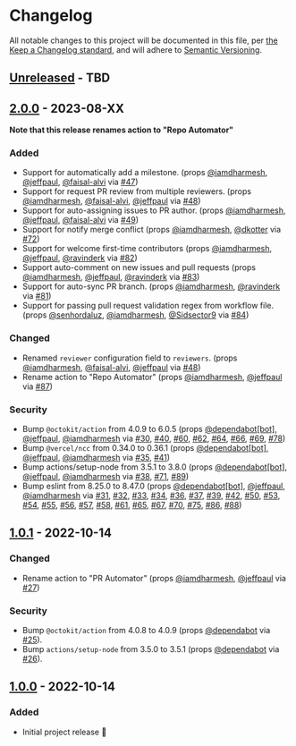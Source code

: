 # Changelog

All notable changes to this project will be documented in this file, per [the Keep a Changelog standard](http://keepachangelog.com/), and will adhere to [Semantic Versioning](http://semver.org/).

## [Unreleased] - TBD

## [2.0.0] - 2023-08-XX
**Note that this release renames action to "Repo Automator"**

### Added
- Support for automatically add a milestone. (props [@iamdharmesh](https://github.com/iamdharmesh), [@jeffpaul](https://github.com/jeffpaul), [@faisal-alvi](https://github.com/faisal-alvi) via [#47](https://github.com/10up/action-pr-automator/pull/47))
- Support for request PR review from multiple reviewers. (props [@iamdharmesh](https://github.com/iamdharmesh), [@faisal-alvi](https://github.com/faisal-alvi), [@jeffpaul](https://github.com/jeffpaul) via [#48](https://github.com/10up/action-pr-automator/pull/48))
- Support for auto-assigning issues to PR author. (props [@iamdharmesh](https://github.com/iamdharmesh), [@jeffpaul](https://github.com/jeffpaul), [@faisal-alvi](https://github.com/faisal-alvi) via [#49](https://github.com/10up/action-pr-automator/pull/49))
- Support for notify merge conflict (props [@iamdharmesh](https://github.com/iamdharmesh), [@dkotter](https://github.com/dkotter) via [#72](https://github.com/10up/action-pr-automator/pull/72))
- Support for welcome first-time contributors (props [@iamdharmesh](https://github.com/iamdharmesh), [@jeffpaul](https://github.com/jeffpaul), [@ravinderk](https://github.com/ravinderk) via [#82](https://github.com/10up/action-pr-automator/pull/82))
- Support auto-comment on new issues and pull requests (props [@iamdharmesh](https://github.com/iamdharmesh), [@jeffpaul](https://github.com/jeffpaul), [@ravinderk](https://github.com/ravinderk) via [#83](https://github.com/10up/action-pr-automator/pull/83))
- Support for auto-sync PR branch. (props [@iamdharmesh](https://github.com/iamdharmesh), [@ravinderk](https://github.com/ravinderk) via [#81](https://github.com/10up/action-pr-automator/pull/81))
- Support for passing pull request validation regex from workflow file. (props [@senhordaluz](https://github.com/senhordaluz), [@iamdharmesh](https://github.com/iamdharmesh), [@Sidsector9](https://github.com/Sidsector9) via [#84](https://github.com/10up/action-pr-automator/pull/84))

### Changed
- Renamed `reviewer` configuration field to `reviewers`. (props [@iamdharmesh](https://github.com/iamdharmesh), [@faisal-alvi](https://github.com/faisal-alvi), [@jeffpaul](https://github.com/jeffpaul) via [#48](https://github.com/10up/action-pr-automator/pull/48))
- Rename action to "Repo Automator" (props [@iamdharmesh](https://github.com/iamdharmesh), [@jeffpaul](https://github.com/jeffpaul) via [#87](https://github.com/10up/action-repo-automator/pull/87))

### Security
- Bump `@octokit/action` from 4.0.9 to 6.0.5 (props [@dependabot[bot]](https://github.com/apps/dependabot), [@jeffpaul](https://github.com/jeffpaul), [@iamdharmesh](https://github.com/iamdharmesh) via [#30](https://github.com/10up/action-pr-automator/pull/30), [#40](https://github.com/10up/action-pr-automator/pull/40), [#60](https://github.com/10up/action-pr-automator/pull/60), [#62](https://github.com/10up/action-pr-automator/pull/62), [#64](https://github.com/10up/action-pr-automator/pull/64), [#66](https://github.com/10up/action-pr-automator/pull/66), [#69](https://github.com/10up/action-pr-automator/pull/69), [#78](https://github.com/10up/action-pr-automator/pull/78))
- Bump `@vercel/ncc` from 0.34.0 to 0.36.1 (props [@dependabot[bot]](https://github.com/apps/dependabot), [@jeffpaul](https://github.com/jeffpaul), [@iamdharmesh](https://github.com/iamdharmesh) via [#35](https://github.com/10up/action-pr-automator/pull/35), [#41](https://github.com/10up/action-pr-automator/pull/41))
- Bump actions/setup-node from 3.5.1 to 3.8.0 (props [@dependabot[bot]](https://github.com/apps/dependabot), [@jeffpaul](https://github.com/jeffpaul), [@iamdharmesh](https://github.com/iamdharmesh) via [#38](https://github.com/10up/action-pr-automator/pull/38), [#71](https://github.com/10up/action-pr-automator/pull/71), [#89](https://github.com/10up/action-pr-automator/pull/89))
- Bump eslint from 8.25.0 to 8.47.0 (props [@dependabot[bot]](https://github.com/apps/dependabot), [@jeffpaul](https://github.com/jeffpaul), [@iamdharmesh](https://github.com/iamdharmesh) via [#31](https://github.com/10up/action-pr-automator/pull/31), [#32](https://github.com/10up/action-pr-automator/pull/32), [#33](https://github.com/10up/action-pr-automator/pull/33), [#34](https://github.com/10up/action-pr-automator/pull/34), [#36](https://github.com/10up/action-pr-automator/pull/36), [#37](https://github.com/10up/action-pr-automator/pull/37), [#39](https://github.com/10up/action-pr-automator/pull/39), [#42](https://github.com/10up/action-pr-automator/pull/42), [#50](https://github.com/10up/action-pr-automator/pull/50), [#53](https://github.com/10up/action-pr-automator/pull/53), [#54](https://github.com/10up/action-pr-automator/pull/54), [#55](https://github.com/10up/action-pr-automator/pull/55), [#56](https://github.com/10up/action-pr-automator/pull/56), [#57](https://github.com/10up/action-pr-automator/pull/57), [#58](https://github.com/10up/action-pr-automator/pull/58), [#61](https://github.com/10up/action-pr-automator/pull/61), [#65](https://github.com/10up/action-pr-automator/pull/65), [#67](https://github.com/10up/action-pr-automator/pull/67), [#70](https://github.com/10up/action-pr-automator/pull/70), [#75](https://github.com/10up/action-pr-automator/pull/75), [#86](https://github.com/10up/action-pr-automator/pull/86), [#88](https://github.com/10up/action-pr-automator/pull/88))

## [1.0.1] - 2022-10-14
### Changed
- Rename action to "PR Automator" (props [@iamdharmesh](https://github.com/iamdharmesh), [@jeffpaul](https://github.com/jeffpaul) via [#27](https://github.com/10up/action-repo-automator/pull/27))

### Security
- Bump `@octokit/action` from 4.0.8 to 4.0.9 (props [@dependabot](https://github.com/apps/dependabot) via [#25](https://github.com/10up/action-repo-automator/pull/25)).
- Bump `actions/setup-node` from 3.5.0 to 3.5.1 (props [@dependabot](https://github.com/apps/dependabot) via [#26](https://github.com/10up/action-repo-automator/pull/26)).

## [1.0.0] - 2022-10-14
### Added
- Initial project release 🎉

[Unreleased]: https://github.com/10up/action-repo-automator/compare/trunk...develop
[2.0.0]: https://github.com/10up/action-repo-automator/compare/1.0.1..2.0.0
[1.0.1]: https://github.com/10up/action-repo-automator/compare/1.0.0..1.0.1
[1.0.0]: https://github.com/10up/action-repo-automator/releases/tag/1.0.0